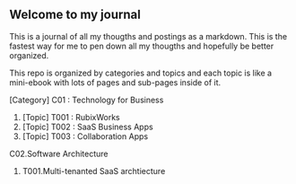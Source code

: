 ## Welcome to my journal

This is a journal of all my thougths and postings as a markdown. This is the fastest way for me to pen down all my thougths and hopefully be better organized.

This repo is organized by categories and topics and each topic is like a mini-ebook with lots of pages and sub-pages inside of it.

[Category] C01 : Technology for Business
 1. [Topic] T001 : RubixWorks
 2. [Topic] T002 : SaaS Business Apps
 3. [Topic] T003 : Collaboration Apps

C02.Software Architecture
 1. T001.Multi-tenanted SaaS archtiecture


<!--stackedit_data:
eyJoaXN0b3J5IjpbLTEyOTI3NDMwNTgsLTQwMzE1NjUwNV19
-->